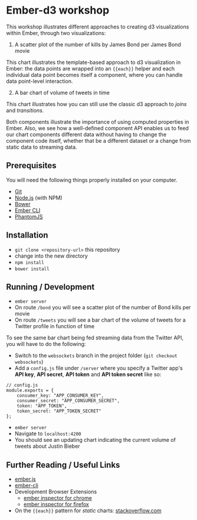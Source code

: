 # Ember-d3 workshop

This workshop illustrates different approaches to creating d3 visualizations within Ember, through two visualizations:

1. A scatter plot of the number of kills by James Bond per James Bond movie
	
This chart illustrates the template-based approach to d3 visualization in Ember: the data points are wrapped into an `{{each}}` helper and each individual data point becomes itself a component, where you can handle data point-level interaction.

2. A bar chart of volume of tweets in time

This chart illustrates how you can still use the classic d3 approach to *joins* and *transitions*.

Both components illustrate the importance of using computed properties in Ember. Also, we see how a well-defined component API enables us to feed our chart components different data without having to change the component code itself, whether that be a different dataset or a change from static data to streaming data.

## Prerequisites

You will need the following things properly installed on your computer.

* [Git](http://git-scm.com/)
* [Node.js](http://nodejs.org/) (with NPM)
* [Bower](http://bower.io/)
* [Ember CLI](http://www.ember-cli.com/)
* [PhantomJS](http://phantomjs.org/)

## Installation

* `git clone <repository-url>` this repository
* change into the new directory
* `npm install`
* `bower install`

## Running / Development

* `ember server`
* On route `/bond` you will see a scatter plot of the number of Bond kills per movie
* On route `/tweets` you will see a bar chart of the volume of tweets for a Twitter profile in function of time

To see the same bar chart being fed streaming data from the Twitter API, you will have to do the following:

* Switch to the `websockets` branch in the project folder (`git checkout websockets`)
* Add a `config.js` file under `/server` where you specify a Twitter app's **API key**, **API secret**, **API token** and **API token secret** like so:

```
// config.js
module.exports = {
	consumer_key: "APP_CONSUMER_KEY",
	consumer_secret: "APP_CONSUMER_SECRET",
	token: "APP_TOKEN",
	token_secret: "APP_TOKEN_SECRET"
};
```

* `ember server`
* Navigate to `localhost:4200`
* You should see an updating chart indicating the current volume of tweets about Justin Bieber

## Further Reading / Useful Links

* [ember.js](http://emberjs.com/)
* [ember-cli](http://www.ember-cli.com/)
* Development Browser Extensions
  * [ember inspector for chrome](https://chrome.google.com/webstore/detail/ember-inspector/bmdblncegkenkacieihfhpjfppoconhi)
  * [ember inspector for firefox](https://addons.mozilla.org/en-US/firefox/addon/ember-inspector/)
* On the `{{each}}` pattern for *static* charts: [stackoverflow.com](http://stackoverflow.com/questions/27493533/d3-transitions-in-ember-when-ember-takes-care-of-data-joins)
